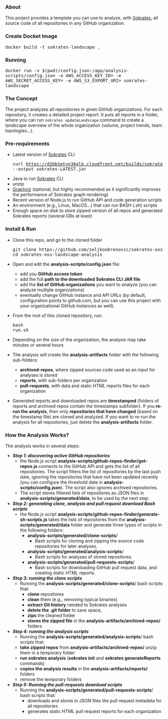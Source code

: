 ### About

This project provides a template you can use to analyze, with [Sokrates](https://sokrates.dev), all source code of all repositories in any GitHub organization.

### Create Docket Image

<pre>docker build -t sokrates-landscape .</pre>

### Running

<pre style="white-space: normal">docker run -v $(pwd)/config.json:/app/analysis-scripts/config.json -e AWS_ACCESS_KEY_ID=<ID> -e AWS_SECRET_ACCESS_KEY=<SECRET_KEY> -e AWS_S3_EXPORT_URI=<S3_URI> sokrates-landscape</pre>

### The Concept

The project analyzes all repositories in given GitHub organizations. For each repository, it creates a detailed project report. It puts all reports in a folder, where you can run `sokrates updateLandscape` command to create a landscape overview of the whole organization (volume, project trends, team topologies...).

### Pre-requirements

- Latest version of [Sokrates](https://sokrates.dev) CLI<pre>curl https://d2bb1mtyn3kglb.cloudfront.net/builds/sokrates-LATEST.jar --output sokrates-LATEST.jar</pre>
- Java to run [Sokrates](https://sokrates.dev) CLI
- unzip
- [Graphviz](https://graphviz.org/) (optional, but highly recommended as it significantly improves the performance of Sokrates graph rendering)
- Recent version of Node.js to run GitHub API and code generation scripts
- An environment (e.g., Linux, MacOS...) that can run BASH (.sh) scripts
- Enough space on disk to store zipped version of all repos and generated Sokrates reports (several GBs at least)

### Install & Run

- Clone this repo, and go to the cloned folder
  <pre>git clone https://github.com/zeljkoobrenovic/sokrates-oss-landscape-analysis.git
  cd sokrates-oss-landscape-analysis</pre>

- Open and edit the **analysis-scripts/config.json** file: 
  - add you **GitHub access token**
  - add the full **path to the downloaded Sokrates CLI JAR file**
  - add the **list of GitHub organizations** you want to analyze (you can analyze multiple organizations)
  - eventually change GitHub instance and API URLs (by default, configuration points to github.com, but you can use this project with your organizational GitHub instances as well).
- From the root of this cloned repository, run: <pre>bash run.sh</pre>
- Depending on the size of the organization, the analysis may take minutes or several hours
- The analysis will create the **analysis-artifacts** folder with the following sub-folders:
  - **archived-repos**, where zipped sources code used as an input for analyses is stored
  - **reports**, with sub-folders per organization
  - **pull-requests**, with data and static HTML reports files for each organization
- Generated reports and downloaded repos are **timestamped** (folders of reports and archived repos contain the timestamps subfolder). If you **re-run the analysis**, then only **repositories that have changed** (based on the timestamp file) are cloned and analyzed. If you want to re-run the analysis for all repositories, just delete the **analysis-artifacts** folder.  

### How the Analysis Works?

The analysis works in several steps:

- ***Step 1: discovering active GitHub repositories***
  - the Node.js script **analysis-scripts/github-repos-finder/get-repos.js** connects to the GitHub API and gets the list of all repositories. The script filters the list of repositories by the last push date, ignoring the repositories that have not been updated recently (you can configure the threshold date in **analysis-scripts/config.json**). The script also ignores archived repositories.
  - The script stores filtered lists of repositores as JSON files in **analysis-scripts/generated/data**, to be used by the next step.
- ***Step 2: generating clone, analysis and pull request download Bash scripts***
  - the Node.js script **analysis-scripts/github-repos-finder/generate-sh-scripts.js** takes the lists of repositores from the **analysis-scripts/generated/data** folder and generate three types of scripts in the following folders:
    - **analysis-scripts/generated/clone-scripts**/
      - Bash scripts for cloning and zipping the source code repositories for later analyses.
    - **analysis-scripts/generated/analysis-scripts**/
      - Bash scripts for analyses of stored repositores. 
    - **analysis-scripts/generated/pull-requests-scripts**/
      - Bash scripts for downloading GitHub pull request data, and creating static HTML reports.
- ***Step 3: running the clone scripts***
  - Running the **analysis-scripts/generated/clone-scripts**/ bash scripts that:
    - **clone** repositores
    - **clean** them (e.g., removing typical binaries) 
    - **extract Git history** needed to Sokrates analyses 
    - **delete the .git folder** to save space, 
    - **zips** the cleaned folder
    - **stores the zipped file** in the **analysis-artifacts/archived-repos/** folders
- ***Step 4: running the analysis scripts***
    - Running the **analysis-scripts/generated/analysis-scripts**/ bash scripts that:
    - **take zipped repos** from **analysis-artifacts/archived-repos/** unzip them in a temporary folder 
    - **run sokrates analysis** (**sokrates init** and **sokrates generateReports** commands) 
    - **copies the analysis results** in the **analysis-artifacts/reports/** folders
    - remove the temporary folders
- ***Step 5: Running the pull-requests download scripts***
    - Running the **analysis-scripts/generated/pull-requests-scripts**/ bash scripts that:
      - downloads and stores in JSON files the pull request metadata for all repositories
      - generates static HTML pull request reports for each organization

